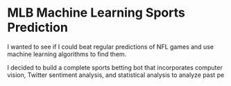 # MLB Machine Learning Sports Prediction
I wanted to see if I could beat regular predictions of NFL games and use machine learning algorithms to find them. 

I decided to build a complete sports betting bot that incorporates computer vision, Twitter sentiment analysis, and statistical analysis to analyze past pe

